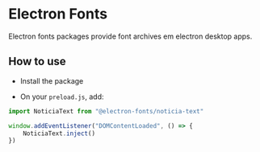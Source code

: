 # Electron Fonts

Electron fonts packages provide font archives em electron desktop apps.

## How to use

* Install the package

* On your `preload.js`, add:

```ts
import NoticiaText from "@electron-fonts/noticia-text"

window.addEventListener("DOMContentLoaded", () => {
    NoticiaText.inject()
})
```